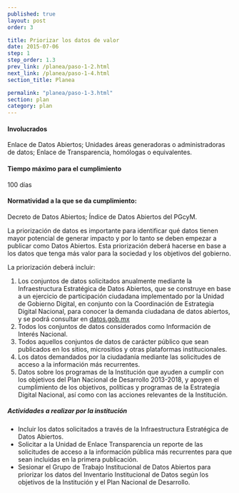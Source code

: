 ```yaml
---
published: true
layout: post
order: 3

title: Priorizar los datos de valor
date: 2015-07-06
step: 1
step_order: 1.3
prev_link: /planea/paso-1-2.html
next_link: /planea/paso-1-4.html
section_title: Planea

permalink: "planea/paso-1-3.html"
section: plan
category: plan
---
```


#### Involucrados

Enlace de Datos Abiertos; Unidades áreas generadoras o administradoras de datos; Enlace de Transparencia, homólogas o equivalentes.

#### Tiempo máximo para el cumplimiento

100 días

#### Normatividad a la que se da cumplimiento:

Decreto de Datos Abiertos; Índice de Datos Abiertos del PGcyM.

La priorización de datos es importante para identificar qué datos tienen mayor potencial de generar impacto y por lo tanto se deben empezar a publicar como Datos Abiertos. Esta priorización deberá hacerse en base a los datos que tenga más valor para la sociedad y los objetivos del gobierno.

La priorización deberá incluir:

1. Los conjuntos de datos solicitados anualmente mediante la Infraestructura Estratégica de Datos Abiertos, que se construye en base a un ejercicio de participación ciudadana implementado por la Unidad de Gobierno Digital, en conjunto con la Coordinación de Estrategia Digital Nacional, para conocer la demanda ciudadana de datos abiertos, y se podrá consultar en <a href="http://datos.gob.mx" target="_blank">datos.gob.mx</a>
2. Todos los conjuntos de datos considerados como Información de Interés Nacional.
3. Todos aquellos conjuntos de datos de carácter público que sean publicados en los sitios, micrositios y otras plataformas institucionales.
4. Los datos demandados por la ciudadanía mediante las solicitudes de acceso a la información más recurrentes.
5. Datos sobre los programas de la Institución que ayuden a cumplir con los objetivos del Plan Nacional de Desarrollo 2013-2018, y apoyen el cumplimiento de los objetivos, políticas y programas de la Estrategia Digital Nacional, así como con las acciones relevantes de la Institución.

##### Actividades a realizar por la institución
<ul class="highlight-list">
    <li>Incluir los datos solicitados a través de la  Infraestructura Estratégica de Datos Abiertos.</li>
    <li>Solicitar a la Unidad de Enlace Transparencia un reporte de las solicitudes de acceso a la información pública más recurrentes para que sean incluidas en la primera publicación.</li>
    <li>Sesionar el Grupo de Trabajo Institucional de Datos Abiertos para priorizar los datos del Inventario Institucional de Datos según los objetivos de la Institución y el Plan Nacional de Desarrollo.</li>
</ul>